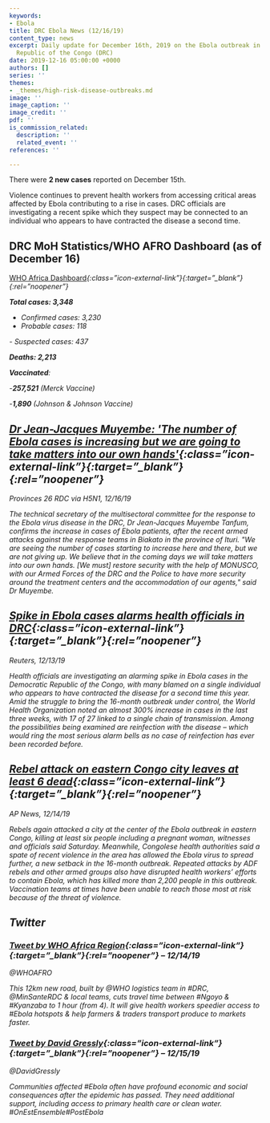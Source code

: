 ```yaml
---
keywords:
- Ebola
title: DRC Ebola News (12/16/19)
content_type: news
excerpt: Daily update for December 16th, 2019 on the Ebola outbreak in eastern Democratic
  Republic of the Congo (DRC)
date: 2019-12-16 05:00:00 +0000
authors: []
series: ''
themes:
- _themes/high-risk-disease-outbreaks.md
image: ''
image_caption: ''
image_credit: ''
pdf: ''
is_commission_related:
  description: ''
  related_event: ''
references: ''

---
```

There were **2 new cases** reported on December 15th.

Violence continues to prevent health workers from accessing critical areas affected by Ebola contributing to a rise in cases. DRC officials are investigating a recent spike which they suspect may be connected to an individual who appears to have contracted the disease a second time.

## DRC MoH Statistics/WHO AFRO Dashboard (as of December 16)

[WHO Africa Dashboard](http://who.maps.arcgis.com/apps/opsdashboard/index.html#/e70c3804f6044652bc37cce7d8fcef6c)<i/>{:class=”icon-external-link”}{:target=”_blank”}{:rel=”noopener”}

**Total cases: 3,348**  
 - Confirmed cases: 3,230  
 - Probable cases: 118

\- Suspected cases: 437

**Deaths: 2,213**

**Vaccinated**:

\-**257,521** (Merck Vaccine)

\-**1,890** (Johnson & Johnson Vaccine)

## [Dr Jean-Jacques Muyembe: 'The number of Ebola cases is increasing but we are going to take matters into our own hands'](https://crofsblogs.typepad.com/h5n1/2019/12/drc-dr-jean-jacques-muyembe-the-number-of-ebola-cases-is-increasing-but-we-are-going-to-take-matters-into-our-own-hands.html)<i/>{:class=”icon-external-link”}{:target=”_blank”}{:rel=”noopener”}

_Provinces 26 RDC via H5N1, 12/16/19_

The technical secretary of the multisectoral committee for the response to the Ebola virus disease in the DRC, Dr Jean-Jacques Muyembe Tanfum, confirms the increase in cases of Ebola patients, after the recent armed attacks against the response teams in Biakato in the province of Ituri. "We are seeing the number of cases starting to increase here and there, but we are not giving up. We believe that in the coming days we will take matters into our own hands. \[We must\] restore security with the help of MONUSCO, with our Armed Forces of the DRC and the Police to have more security around the treatment centers and the accommodation of our agents," said Dr Muyembe.

## [Spike in Ebola cases alarms health officials in DRC](https://www.theguardian.com/global-development/2019/dec/13/spike-ebola-cases-alarms-health-officials-drc)<i/>{:class=”icon-external-link”}{:target=”_blank”}{:rel=”noopener”}

_Reuters, 12/13/19_

Health officials are investigating an alarming spike in Ebola cases in the Democratic Republic of the Congo, with many blamed on a single individual who appears to have contracted the disease for a second time this year. Amid the struggle to bring the 16-month outbreak under control, the World Health Organization noted an almost 300% increase in cases in the last three weeks, with 17 of 27 linked to a single chain of transmission. Among the possibilities being examined are reinfection with the disease – which would ring the most serious alarm bells as no case of reinfection has ever been recorded before.

## [Rebel attack on eastern Congo city leaves at least 6 dead](https://apnews.com/974e858d113eac123ae36e7094517596)<i/>{:class=”icon-external-link”}{:target=”_blank”}{:rel=”noopener”}

_AP News, 12/14/19_

Rebels again attacked a city at the center of the Ebola outbreak in eastern Congo, killing at least six people including a pregnant woman, witnesses and officials said Saturday. Meanwhile, Congolese health authorities said a spate of recent violence in the area has allowed the Ebola virus to spread further, a new setback in the 16-month outbreak. Repeated attacks by ADF rebels and other armed groups also have disrupted health workers’ efforts to contain Ebola, which has killed more than 2,200 people in this outbreak. Vaccination teams at times have been unable to reach those most at risk because of the threat of violence.

## Twitter

### [Tweet by WHO Africa Region](https://twitter.com/WHOAFRO/status/1205898733944233989)<i/>{:class=”icon-external-link”}{:target=”_blank”}{:rel=”noopener”} – 12/14/19

@WHOAFRO

This 12km new road, built by @WHO logistics team in #DRC, @MinSanteRDC & local teams, cuts travel time between #Ngoyo & #Kyanzaba to 1 hour (from 4). It will give health workers speedier access to #Ebola hotspots & help farmers & traders transport produce to markets faster.

### [Tweet by David Gressly](https://twitter.com/DavidGressly/status/1206082567914639360)<i/>{:class=”icon-external-link”}{:target=”_blank”}{:rel=”noopener”} – 12/15/19

@DavidGressly

Communities affected #Ebola often have profound economic and social consequences after the epidemic has passed. They need additional support, including access to primary health care or clean water. #OnEstEnsemble#PostEbola